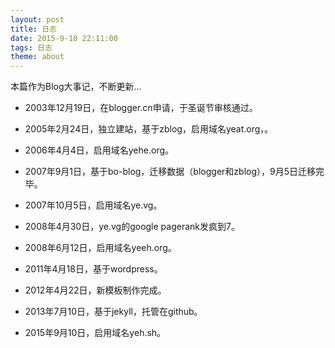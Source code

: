 ```yaml
---
layout: post
title: 日志
date: 2015-9-10 22:11:00
tags: 日志
theme: about
---
```


本篇作为Blog大事记，不断更新...


- 2003年12月19日，在blogger.cn申请，于圣诞节审核通过。

- 2005年2月24日，独立建站，基于zblog，启用域名yeat.org，。

- 2006年4月4日，启用域名yehe.org。

- 2007年9月1日，基于bo-blog，迁移数据（blogger和zblog），9月5日迁移完毕。

- 2007年10月5日，启用域名ye.vg。

- 2008年4月30日，ye.vg的google pagerank发疯到7。

- 2008年6月12日，启用域名yeeh.org。

- 2011年4月18日，基于wordpress。

- 2012年4月22日，新模板制作完成。

- 2013年7月10日，基于jekyll，托管在github。

- 2015年9月10日，启用域名yeh.sh。
